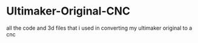 # Ultimaker-Original-CNC
all the code and 3d files that i used in converting my ultimaker original to a cnc
